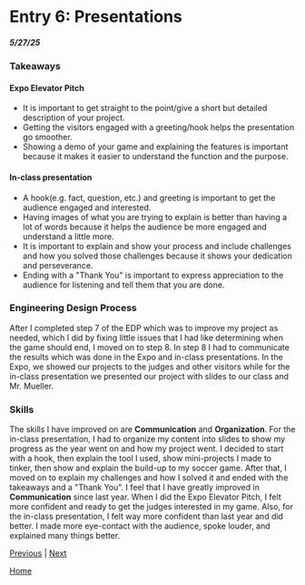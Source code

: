 # Entry 6: Presentations
##### 5/27/25

### Takeaways
#### Expo Elevator Pitch
* It is important to get straight to the point/give a short but detailed description of your project.
* Getting the visitors engaged with a greeting/hook helps the presentation go smoother.
* Showing a demo of your game and explaining the features is important because it makes it easier to understand the function and the purpose.

#### In-class presentation
* A hook(e.g. fact, question, etc.) and greeting is important to get the audience engaged and interested.
* Having images of what you are trying to explain is better than having a lot of words because it helps the audience be more engaged and understand a little more.
* It is important to explain and show your process and include challenges and how you solved those challenges because it shows your dedication and perseverance.
* Ending with a "Thank You" is important to express appreciation to the audience for listening and tell them that you are done.

### Engineering Design Process
After I completed step 7 of the EDP which was to improve my project as needed, which I did by fixing little issues that I had like determining when the game should end, I moved on to step 8. In step 8 I had to communicate the results which was done in the Expo and in-class presentations. In the Expo, we showed our projects to the judges and other visitors while for the in-class presentation we presented our project with slides to our class and Mr. Mueller.

### Skills
The skills I have improved on are **Communication** and **Organization**. For the in-class presentation, I had to organize my content into slides to show my progress as the year went on and how my project went. I decided to start with a hook, then explain the tool I used, show mini-projects I made to tinker, then show and explain the build-up to my soccer game. After that, I moved on to explain my challenges and how I solved it and ended with the takeaways and a "Thank You". I feel that I have greatly improved in **Communication** since last year. When I did the Expo Elevator Pitch, I felt more confident and ready to get the judges interested in my game. Also, for the in-class presentation, I felt way more confident than last year and did better. I made more eye-contact with the audience, spoke louder, and explained many things better.


[Previous](entry05.md) | [Next](entry07.md)

[Home](../README.md)
